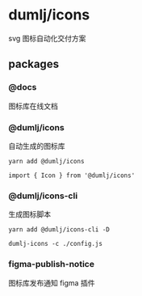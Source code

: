 # dumlj/icons

svg 图标自动化交付方案

## packages

### @docs

图标库在线文档

### @dumlj/icons

自动生成的图标库

`yarn add @dumlj/icons`

```
import { Icon } from '@dumlj/icons'
```

### @dumlj/icons-cli

生成图标脚本

`yarn add @dumlj/icons-cli -D`

```
dumlj-icons -c ./config.js
```

### figma-publish-notice

图标库发布通知 figma 插件
